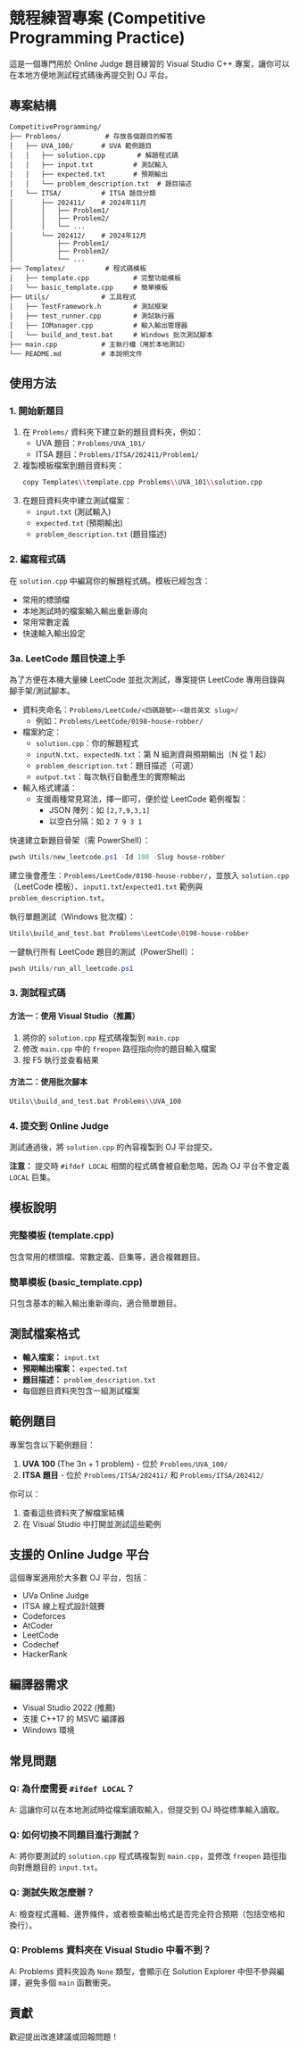 # 競程練習專案 (Competitive Programming Practice)

這是一個專門用於 Online Judge 題目練習的 Visual Studio C++ 專案，讓你可以在本地方便地測試程式碼後再提交到 OJ 平台。

## 專案結構

```
CompetitiveProgramming/
├── Problems/           # 存放各個題目的解答
│   ├── UVA_100/       # UVA 範例題目
│   │   ├── solution.cpp        # 解題程式碼
│   │   ├── input.txt          # 測試輸入
│   │   ├── expected.txt       # 預期輸出
│   │   └── problem_description.txt  # 題目描述
│   └── ITSA/          # ITSA 題目分類
│       ├── 202411/    # 2024年11月
│       │   ├── Problem1/
│       │   ├── Problem2/
│       │   └── ...
│       └── 202412/    # 2024年12月
│           ├── Problem1/
│           ├── Problem2/
│           └── ...
├── Templates/          # 程式碼模板
│   ├── template.cpp           # 完整功能模板
│   └── basic_template.cpp     # 簡單模板
├── Utils/             # 工具程式
│   ├── TestFramework.h        # 測試框架
│   ├── test_runner.cpp        # 測試執行器
│   ├── IOManager.cpp          # 輸入輸出管理器
│   └── build_and_test.bat     # Windows 批次測試腳本
├── main.cpp           # 主執行檔（用於本地測試）
└── README.md          # 本說明文件
```

## 使用方法

### 1. 開始新題目

1. 在 `Problems/` 資料夾下建立新的題目資料夾，例如：
   - UVA 題目：`Problems/UVA_101/`
   - ITSA 題目：`Problems/ITSA/202411/Problem1/`
2. 複製模板檔案到題目資料夾：
   ```bash
   copy Templates\\template.cpp Problems\\UVA_101\\solution.cpp
   ```
3. 在題目資料夾中建立測試檔案：
   - `input.txt` (測試輸入)
   - `expected.txt` (預期輸出)
   - `problem_description.txt` (題目描述)

### 2. 編寫程式碼

在 `solution.cpp` 中編寫你的解題程式碼。模板已經包含：
- 常用的標頭檔
- 本地測試時的檔案輸入輸出重新導向
- 常用常數定義
- 快速輸入輸出設定

### 3a. LeetCode 題目快速上手

為了方便在本機大量練 LeetCode 並批次測試，專案提供 LeetCode 專用目錄與腳手架/測試腳本。

- 資料夾命名：`Problems/LeetCode/<四碼題號>-<題目英文 slug>/`
  - 例如：`Problems/LeetCode/0198-house-robber/`
- 檔案約定：
  - `solution.cpp`：你的解題程式
  - `inputN.txt`、`expectedN.txt`：第 N 組測資與預期輸出（N 從 1 起）
  - `problem_description.txt`：題目描述（可選）
  - `output.txt`：每次執行自動產生的實際輸出
- 輸入格式建議：
  - 支援兩種常見寫法，擇一即可，便於從 LeetCode 範例複製：
    - JSON 陣列：如 `[2,7,9,3,1]`
    - 以空白分隔：如 `2 7 9 3 1`

快速建立新題目骨架（需 PowerShell）：

```powershell
pwsh Utils/new_leetcode.ps1 -Id 198 -Slug house-robber
```

建立後會產生：`Problems/LeetCode/0198-house-robber/`，並放入 `solution.cpp`（LeetCode 模板）、`input1.txt`/`expected1.txt` 範例與 `problem_description.txt`。

執行單題測試（Windows 批次檔）：

```bash
Utils\build_and_test.bat Problems\LeetCode\0198-house-robber
```

一鍵執行所有 LeetCode 題目的測試（PowerShell）：

```powershell
pwsh Utils/run_all_leetcode.ps1
```

### 3. 測試程式碼

#### 方法一：使用 Visual Studio（推薦）
1. 將你的 `solution.cpp` 程式碼複製到 `main.cpp`
2. 修改 `main.cpp` 中的 `freopen` 路徑指向你的題目輸入檔案
3. 按 F5 執行並查看結果

#### 方法二：使用批次腳本
```bash
Utils\\build_and_test.bat Problems\\UVA_100
```

### 4. 提交到 Online Judge

測試通過後，將 `solution.cpp` 的內容複製到 OJ 平台提交。

**注意：** 提交時 `#ifdef LOCAL` 相關的程式碼會被自動忽略，因為 OJ 平台不會定義 `LOCAL` 巨集。

## 模板說明

### 完整模板 (template.cpp)
包含常用的標頭檔、常數定義、巨集等，適合複雜題目。

### 簡單模板 (basic_template.cpp)
只包含基本的輸入輸出重新導向，適合簡單題目。

## 測試檔案格式

- **輸入檔案：** `input.txt`
- **預期輸出檔案：** `expected.txt`
- **題目描述：** `problem_description.txt`
- 每個題目資料夾包含一組測試檔案

## 範例題目

專案包含以下範例題目：

1. **UVA 100** (The 3n + 1 problem) - 位於 `Problems/UVA_100/`
2. **ITSA 題目** - 位於 `Problems/ITSA/202411/` 和 `Problems/ITSA/202412/`

你可以：
1. 查看這些資料夾了解檔案結構
2. 在 Visual Studio 中打開並測試這些範例

## 支援的 Online Judge 平台

這個專案適用於大多數 OJ 平台，包括：
- UVa Online Judge
- ITSA 線上程式設計競賽
- Codeforces
- AtCoder
- LeetCode
- Codechef
- HackerRank

## 編譯器需求

- Visual Studio 2022 (推薦)
- 支援 C++17 的 MSVC 編譯器
- Windows 環境

## 常見問題

### Q: 為什麼需要 `#ifdef LOCAL`？
A: 這讓你可以在本地測試時從檔案讀取輸入，但提交到 OJ 時從標準輸入讀取。

### Q: 如何切換不同題目進行測試？
A: 將你要測試的 `solution.cpp` 程式碼複製到 `main.cpp`，並修改 `freopen` 路徑指向對應題目的 `input.txt`。

### Q: 測試失敗怎麼辦？
A: 檢查程式邏輯、邊界條件，或者檢查輸出格式是否完全符合預期（包括空格和換行）。

### Q: Problems 資料夾在 Visual Studio 中看不到？
A: Problems 資料夾設為 `None` 類型，會顯示在 Solution Explorer 中但不參與編譯，避免多個 `main` 函數衝突。

## 貢獻

歡迎提出改進建議或回報問題！
